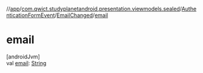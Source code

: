 //[app](../../../../index.md)/[com.qwict.studyplanetandroid.presentation.viewmodels.sealed](../../index.md)/[AuthenticationFormEvent](../index.md)/[EmailChanged](index.md)/[email](email.md)

# email

[androidJvm]\
val [email](email.md): [String](https://kotlinlang.org/api/latest/jvm/stdlib/kotlin/-string/index.html)
